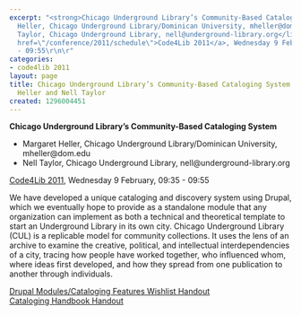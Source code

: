 ```yaml
---
excerpt: "<strong>Chicago Underground Library’s Community-Based Cataloging System</strong>\r\n\r\n<ul>\r\n<li>Margaret
  Heller, Chicago Underground Library/Dominican University, mheller@dom.edu</li>\r\n<li>Nell
  Taylor, Chicago Underground Library, nell@underground-library.org</li>\r\n</ul>\r\n\r\n<a
  href=\"/conference/2011/schedule\">Code4Lib 2011</a>, Wednesday 9 February, 09:35
  - 09:55\r\n\r"
categories:
- code4lib 2011
layout: page
title: Chicago Underground Library’s Community-Based Cataloging System - Margaret
  Heller and Nell Taylor
created: 1296004451
---
```

<strong>Chicago Underground Library’s Community-Based Cataloging System</strong>

<ul>
<li>Margaret Heller, Chicago Underground Library/Dominican University, mheller@dom.edu</li>
<li>Nell Taylor, Chicago Underground Library, nell@underground-library.org</li>
</ul>

<a href="/conference/2011/schedule">Code4Lib 2011</a>, Wednesday 9 February, 09:35 - 09:55

We have developed a unique cataloging and discovery system using Drupal, which we eventually hope to provide as a standalone module that any organization can implement as both a technical and theoretical template to start an Underground Library in its own city. Chicago Underground Library (CUL) is a replicable model for community collections. It uses the lens of an archive to examine the creative, political, and intellectual interdependencies of a city, tracing how people have worked together, who influenced whom, where ideas first developed, and how they spread from one publication to another through individuals.

<a href="https://docs.google.com/viewer?a=v&pid=explorer&chrome=true&srcid=0ByEtpLrpKEM6NjY0MjM0MDctYTRjZi00MjQ1LWIyZGYtOTgzZWMyNmJhZGZi&hl=en">Drupal Modules/Cataloging Features Wishlist Handout</a>
<br />
<a href="https://docs.google.com/viewer?a=v&pid=explorer&chrome=true&srcid=0ByEtpLrpKEM6OTgwYmUzMjQtYTYyYS00NTQ4LTgyOWEtM2JkYzUwMDNmM2Yz&hl=en">Cataloging Handbook Handout</a>
